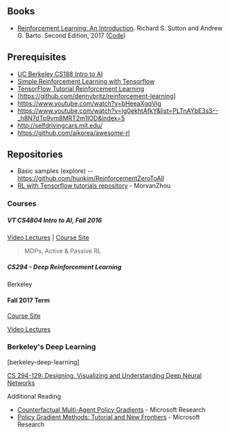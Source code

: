 ## Books

- [Reinforcement Learning: An Introduction](http://incompleteideas.net/sutton/book/the-book-2nd.html). Richard S. Sutton 
and Andrew G. Barto. Second Edition, 2017 ([Code](https://github.com/ShangtongZhang/reinforcement-learning-an-introduction))

## Prerequisites

- [UC Berkeley CS188 Intro to AI](http://ai.berkeley.edu/lecture_videos.html)
- [Simple Reinforcement Learning with Tensorflow](https://medium.com/emergent-future/simple-reinforcement-learning-with-tensorflow-part-0-q-learning-with-tables-and-neural-networks-d195264329d0)
- [TensorFlow Tutorial Reinforcement Learning](https://www.youtube.com/watch?v=Vz5l886eptw)
- [https://github.com/dennybritz/reinforcement-learning]
- https://www.youtube.com/watch?v=bHeeaXgqVig
- https://www.youtube.com/watch?v=Ig0ekhtAfkY&list=PLTnAYbE3sS--_h8N7dTp9vm8MRT2m1IOD&index=5
- http://selfdrivingcars.mit.edu/
- https://github.com/aikorea/awesome-rl

## Repositories
- Basic samples (explore) -- https://github.com/hunkim/ReinforcementZeroToAll
- [RL with Tensorflow tutorials repository](https://github.com/MorvanZhou/Reinforcement-learning-with-tensorflow) - MorvanZhou 

### Courses

##### VT CS4804 Intro to AI, Fall 2016

[Video Lectures](https://www.youtube.com/watch?v=i-EtFuWHufc&list=PLUenpfvlyoa1iiSbGy9BBewgiXjzxVgBd) | [Course Site]( http://courses.cs.vt.edu/cs4804/)

>  MDPs, Active & Passive RL

##### CS294 - Deep Reinforcement Learning

Berkeley

#### Fall 2017 Term

[Course Site](http://rll.berkeley.edu/deeprlcourse/)

[Video Lectures](https://www.youtube.com/playlist?list=PLkFD6_40KJIznC9CDbVTjAF2oyt8_VAe3)

### Berkeley's Deep Learning

[berkeley-deep-learning]

[CS 294-129: Designing, Visualizing and Understanding Deep Neural Networks](https://bcourses.berkeley.edu/courses/1453965/)

Additional Reading

- [Counterfactual Multi-Agent Policy Gradients](https://channel9.msdn.com/Shows/Microsoft-Research/Counterfactual-Multi-Agent-Policy-Gradients) - Microsoft Research
- [Policy Gradient Methods: Tutorial and New Frontiers](https://channel9.msdn.com/Shows/Microsoft-Research/Policy-Gradient-Methods-Tutorial-and-New-Frontiers) - Microsoft Research

